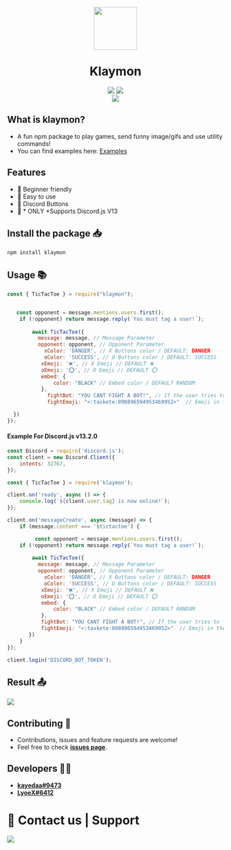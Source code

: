 <p align="center"><img width="100px"
   style="margin-bottom:-6px" src="https://cdn.discordapp.com/attachments/899184649090265119/899190347811401729/f6dd034f2428b3ce23f63e63503e3ed0.webp"/></p>
<h1 align="center">Klaymon</h1>
<p align="center">
   <a href="https://www.npmjs.com/package/klaymon"><img src="https://img.shields.io/npm/v/klaymon.svg?style=flat-square" /></a>
   <a href="https://github.com/kayedaa/klaymon/blob/master/LICENSE"><img src="https://nuggies.js.org/assets/img/license.ade17f5e.svg" /></a>
   <br>
   <a href="https://www.npmjs.com/package/klaymon"><img src="https://nodei.co/npm/klaymon.png?downloadRank=true&downloads=true&downloadRank=true&stars=true" /></a>
</p>

## What is klaymon?
- A fun npm package to play games, send funny image/gifs and use utility commands!
- You can find examples here: [Examples](https://github.com/kayedaa/klaymon/tree/master/Examples)

## Features
- 🧑 Beginner friendly
- 🎉 Easy to use
- 🔘 Discord Buttons
- 🤖 * ONLY *Supports Discord.js V13

## Install the package 📥
```sh
npm install klaymon
```

## Usage 📚
```js
const { TicTacToe } = require("klaymon");


   const opponent = message.mentions.users.first();
    if (!opponent) return message.reply(`You must tag a user!`);
   
        await TicTacToe({
          message: message, // Message Parameter
          opponent: opponent, // Opponent Parameter
            xColor: 'DANGER', // X Buttons color / DEFAULT: DANGER
            oColor: 'SUCCESS', // O Buttons color / DEFAULT: SUCCESS
           xEmoji: '❌', // X Emoji // DEFAULT ❌
           oEmoji: '⭕', // O Emoji // DEFAULT ⭕
           embed: {
               color: "BLACK" // Embed color / DEFAULT RANDOM
           },
             fightBot: "YOU CANT FIGHT A BOT!", // If the user tries to fight a bot / DEFAULT: "Awww, You can't fight a bot!"
             fightEmoji: "<:taskete:898896594953469952>"  // Emoji in the embed / DEFAULT: 🎮

  })
});
```

#### Example For Discord.js v13.2.0
```js
const Discord = require('discord.js');
const client = new Discord.Client({
    intents: 32767,
});

const { TicTacToe } = require('klaymon');

client.on('ready', async () => {
	console.log(`${client.user.tag} is now online!`);
});

client.on('messageCreate', async (message) => {
	if (message.content === '$tictactoe') {

		 const opponent = message.mentions.users.first();
    if (!opponent) return message.reply(`You must tag a user!`);
   
        await TicTacToe({
          message: message, // Message Parameter
          opponent: opponent, // Opponent Parameter
            xColor: 'DANGER', // X Buttons color / DEFAULT: DANGER
            oColor: 'SUCCESS', // O Buttons color / DEFAULT: SUCCESS
           xEmoji: '❌', // X Emoji // DEFAULT ❌
           oEmoji: '⭕', // O Emoji // DEFAULT ⭕
           embed: {
               color: "BLACK" // Embed color / DEFAULT RANDOM
           },
           fightBot: "YOU CANT FIGHT A BOT!", // If the user tries to fight a bot / DEFAULT: "Awww, You can't fight a bot!"
           fightEmoji: "<:taskete:898896594953469952>"  // Emoji in the embed / DEFAULT: 🎮
       })
	}
}); 

client.login('DISCORD_BOT_TOKEN');
```
## Result 📤
<img src="https://cdn.discordapp.com/attachments/899184649090265119/899188901321785364/Immagine_2021-10-17_085522.png">

## Contributing 🤝
- Contributions, issues and feature requests are welcome!
- Feel free to check **[issues page](https://github.com/kayedaa/klaymon-examples/issues)**.

## Developers 👨‍💻
- **[kayedaa#9473](https://github.com/kayedaa)**
- **[LyoeX#6412](https://github.com/lyoex)**


  
 <h1>👥 Contact us | Support</h1>
 <p>
<a href="https://discord.gg/qFtU2g9Fa8"><img src="https://cdn.discordapp.com/attachments/899184649090265119/899193391370346496/Immagine_2021-10-17_091314.png" /></a>
</p>
